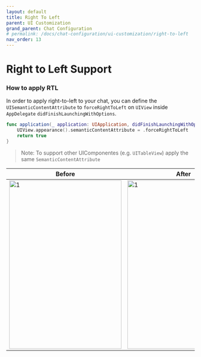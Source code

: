 ```yaml
---
layout: default
title: Right To Left
parent: UI Customization
grand_parent: Chat Configuration 
# permalink: /docs/chat-configuration/ui-customization/right-to-left
nav_order: 13
---
```


# Right to Left Support 

### How to apply RTL
In order to apply right-to-left to your chat, you can define the `UISemanticContentAttribute` to `forceRightToLeft` on `UIView` inside `AppDelegate` `didFinishLaunchingWithOptions`.

```swift
func application(_ application: UIApplication, didFinishLaunchingWithOptions launchOptions: [UIApplicationLaunchOptionsKey: Any]?) -> Bool {
    UIView.appearance().semanticContentAttribute = .forceRightToLeft
    return true
}
```
>Note: To support other UIComponentes (e.g. `UITableView`) apply the same `SemanticContentAttribute`

| Before                                                                                          | After                                                                                          |
|-------------------------------------------------------------------------------------------------|------------------------------------------------------------------------------------------------|
| <img src="../../../../assets/images/right_to_left_before.png"  alt="1" width = 300px height = 450px> | <img src="../../../../assets/images/right_to_left_after.png"  alt="1" width = 300px height = 450px> |